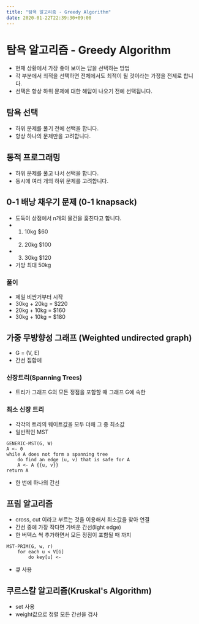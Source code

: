 ```yaml
---
title: "탐욕 알고리즘 - Greedy Algorithm"
date: 2020-01-22T22:39:30+09:00
---
```


# 탐욕 알고리즘 - Greedy Algorithm

- 현재 상황에서 가장 좋아 보이는 답을 선택하는 방법
- 각 부분에서 최적을 선택하면 전체에서도 최적이 될 것이라는 가정을 전제로 합니다.
- 선택은 항상 하위 문제에 대한 해답이 나오기 전에 선택됩니다.

## 탐욕 선택

- 하위 문제를 풀기 전에 선택을 합니다.
- 항상 하나의 문제만을 고려합니다.

## 동적 프로그래밍

- 하위 문제를 풀고 나서 선택을 합니다.
- 동시에 여러 개의 하위 문제를 고려합니다.

## 0-1 배낭 채우기 문제 (0-1 knapsack)

- 도둑이 상점에서 n개의 물건을 훔친다고 합니다.
- 1. 10kg $60
- 2. 20kg $100
- 3. 30kg $120
- 가방 최대 50kg

### 풀이

- 제일 비싼거부터 시작
- 30kg + 20kg = $220
- 20kg + 10kg = $160
- 30kg + 10kg = $180

## 가중 무방향성 그래프 (Weighted undirected graph)

- G = (V, E)
- 간선 집합에

### 신장트리(Spanning Trees)

- 트리가 그래프 G의 모든 정점을 포함할 때 그래프 G에 속한 

### 최소 신장 트리

- 각각의 트리의 웨이트값을 모두 더해 그 중 최소값
- 일반적인 MST

```t
GENERIC-MST(G, W)
A <- 0
while A does not form a spanning tree
    do find an edge (u, v) that is safe for A
    A <- A {{u, v}}
return A
```

- 한 번에 하나의 간선

## 프림 알고리즘

- cross, cut 이라고 부르는 것을 이용해서 최소값을 찾아 연결
- 간선 중에 가장 작다면 가벼운 간선(light edge)
- 한 버텍스 씩 추가하면서 모든 정점이 포함될 때 까지

```t
MST-PRIM(G, w, r)
    for each u < V[G]
        do key[u] <-
```

- 큐 사용

## 쿠르스칼 알고리즘(Kruskal's Algorithm)

- set 사용
- weight값으로 정렬 모든 간선을 검사
